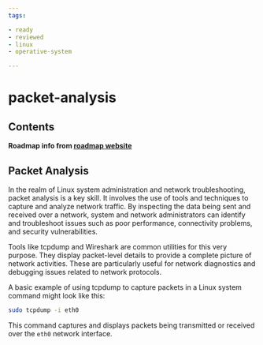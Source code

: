 ```yaml
---
tags:

- ready
- reviewed
- linux
- operative-system

---
```


# packet-analysis

## Contents

__Roadmap info from [roadmap website](https://roadmap.sh/linux/troubleshooting/packet-analysis)__

## Packet Analysis

In the realm of Linux system administration and network troubleshooting, packet analysis is a key skill. It involves the use of tools and techniques to capture and analyze network traffic. By inspecting the data being sent and received over a network, system and network administrators can identify and troubleshoot issues such as poor performance, connectivity problems, and security vulnerabilities.

Tools like tcpdump and Wireshark are common utilities for this very purpose. They display packet-level details to provide a complete picture of network activities. These are particularly useful for network diagnostics and debugging issues related to network protocols.

A basic example of using tcpdump to capture packets in a Linux system command might look like this:

```bash
sudo tcpdump -i eth0

```

This command captures and displays packets being transmitted or received over the `eth0` network interface.
